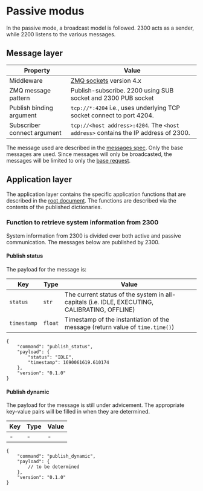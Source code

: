 # Passive modus

In the passive mode, a broadcast model is followed. 2300 acts as a sender, while 2200 listens to the various messages.

## Message layer

| Property | Value |
| --- | --- |
| Middleware | [ZMQ sockets](<https://zeromq.org>) version 4.x |
| ZMQ message pattern | Publish-subscribe. 2200 using SUB socket and 2300 PUB socket |
| Publish binding argument | `tcp://*:4204` i.e., uses underlying TCP socket connect to port 4204. |
| Subscriber connect argument | `tcp://<host address>:4204`. The `<host address>` contains the IP address of 2300. |

The message used are described in the [messages spec](../messages.md). Only the base messages are used. Since messages will only be broadcasted, the messages will be limited to only the [base request](../messages.md#base-request).

## Application layer

The application layer contains the specific application functions that are described in the [root document](../index.md). The functions are described via the contents of the published dictionaries.

### Function to retrieve system information from 2300

System information from 2300 is divided over both active and passive communication. The messages below are published by 2300.

#### Publish status

The payload for the message is:

| Key | Type | Value |
| --- | --- | --- |
| `status` | `str` | The current status of the system in all-capitals (i.e. IDLE, EXECUTING, CALIBRATING, OFFLINE) |
| `timestamp` | `float` | Timestamp of the instantiation of the message (return value of `time.time()`) |

```jsonc
{
    "command": "publish_status",
    "payload": {
        "status": "IDLE",
        "timestamp": 1690061619.610174
    },
    "version": "0.1.0"
}
```

#### Publish dynamic

The payload for the message is still under advicement. The appropriate key-value pairs will be filled in when they are determined.

| Key | Type | Value |
| --- | --- | --- |
| - | - | - |

```jsonc
{
    "command": "publish_dynamic",
    "payload": {
        // to be determined
    },
    "version": "0.1.0"
}
```
